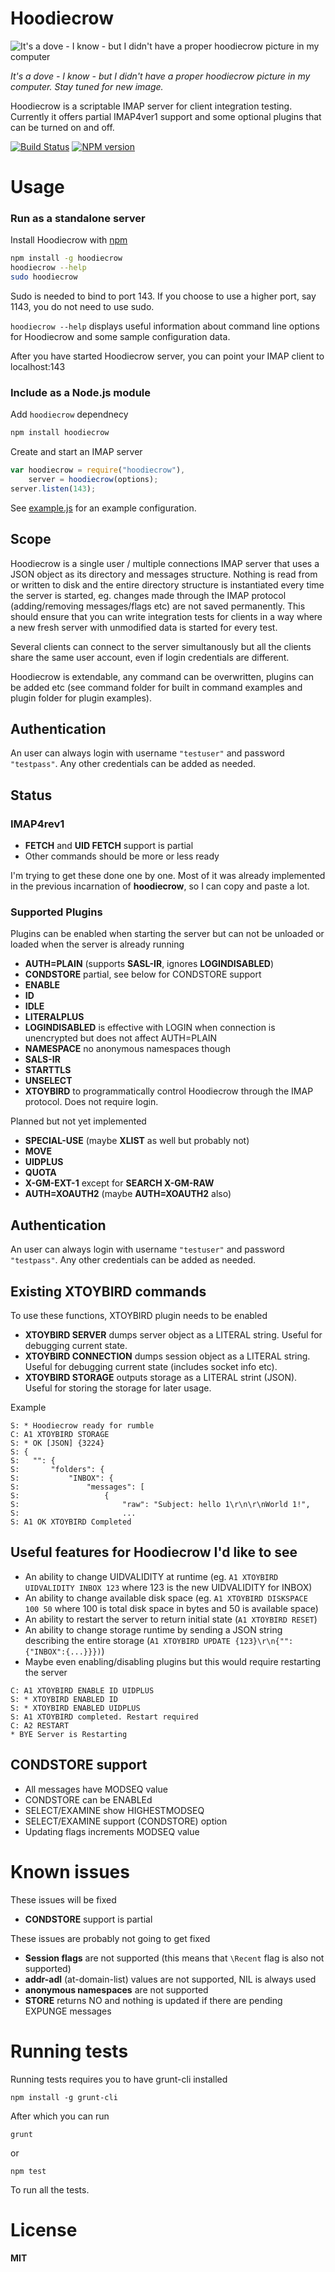 # Hoodiecrow

![It's a dove - I know - but I didn't have a proper hoodiecrow picture in my computer](https://raw.github.com/andris9/hoodiecrow/master/hoodiecrow.jpg)

*It's a dove - I know - but I didn't have a proper hoodiecrow picture in my computer. Stay tuned for new image.*

Hoodiecrow is a scriptable IMAP server for client integration testing. Currently it offers partial IMAP4ver1 support and some optional plugins that can be turned on and off.

[![Build Status](https://secure.travis-ci.org/andris9/hoodiecrow.png)](http://travis-ci.org/andris9/hoodiecrow)
[![NPM version](https://badge.fury.io/js/hoodiecrow.png)](http://badge.fury.io/js/hoodiecrow)

# Usage

### Run as a standalone server

Install Hoodiecrow with [npm](http://npmjs.org/)

```bash
npm install -g hoodiecrow
hoodiecrow --help
sudo hoodiecrow
```

Sudo is needed to bind to port 143. If you choose to use a higher port, say 1143, you do not need to use sudo.

`hoodiecrow --help` displays useful information about command line options for Hoodiecrow and some sample configuration data.

After you have started Hoodiecrow server, you can point your IMAP client to localhost:143

### Include as a Node.js module

Add `hoodiecrow` dependnecy

```bash
npm install hoodiecrow
```

Create and start an IMAP server

```javascript
var hoodiecrow = require("hoodiecrow"),
    server = hoodiecrow(options);
server.listen(143);
```

See [example.js](https://github.com/andris9/hoodiecrow/blob/master/example.js) for an example configuration.

## Scope

Hoodiecrow is a single user / multiple connections IMAP server that uses a JSON object as its directory and messages structure. Nothing is read from or written to disk and the entire directory structure is instantiated every time the server is started, eg. changes made through the IMAP protocol (adding/removing messages/flags etc) are not saved permanently. This should ensure that you can write integration tests for clients in a way where a new fresh server with unmodified data is started for every test.

Several clients can connect to the server simultanously but all the clients share the same user account, even if login credentials are different.

Hoodiecrow is extendable, any command can be overwritten, plugins can be added etc (see command folder for built in command examples and plugin folder for plugin examples).

## Authentication

An user can always login with username `"testuser"` and password `"testpass"`. Any other credentials can be added as needed.

## Status

### IMAP4rev1

  * **FETCH** and **UID FETCH** support is partial
  * Other commands should be more or less ready

I'm trying to get these done one by one. Most of it was already implemented in the previous incarnation  of **hoodiecrow**, so I can copy and paste a lot.

### Supported Plugins

Plugins can be enabled when starting the server but can not be unloaded or loaded when the server is already running

  * **AUTH=PLAIN** (supports **SASL-IR**, ignores **LOGINDISABLED**)
  * **CONDSTORE** partial, see below for CONDSTORE support
  * **ENABLE**
  * **ID**
  * **IDLE**
  * **LITERALPLUS**
  * **LOGINDISABLED** is effective with LOGIN when connection is unencrypted but does not affect AUTH=PLAIN
  * **NAMESPACE** no anonymous namespaces though
  * **SALS-IR**
  * **STARTTLS**
  * **UNSELECT**
  * **XTOYBIRD** to programmatically control Hoodiecrow through the IMAP protocol. Does not require login.

Planned but not yet implemented

  * **SPECIAL-USE** (maybe **XLIST** as well but probably not)
  * **MOVE**
  * **UIDPLUS**
  * **QUOTA**
  * **X-GM-EXT-1** except for **SEARCH X-GM-RAW**
  * **AUTH=XOAUTH2** (maybe **AUTH=XOAUTH2** also)

## Authentication

An user can always login with username `"testuser"` and password `"testpass"`. Any other credentials can be added as needed.

## Existing XTOYBIRD commands

To use these functions, XTOYBIRD plugin needs to be enabled

  * **XTOYBIRD SERVER** dumps server object as a LITERAL string. Useful for debugging current state.
  * **XTOYBIRD CONNECTION** dumps session object as a LITERAL string. Useful for debugging current state (includes socket info etc).
  * **XTOYBIRD STORAGE** outputs storage as a LITERAL strint (JSON). Useful for storing the storage for later usage.

Example

```
S: * Hoodiecrow ready for rumble
C: A1 XTOYBIRD STORAGE
S: * OK [JSON] {3224}
S: {
S:   "": {
S:       "folders": {
S:           "INBOX": {
S:               "messages": [
S:                   {
S:                       "raw": "Subject: hello 1\r\n\r\nWorld 1!",
S:                       ...
S: A1 OK XTOYBIRD Completed
```

## Useful features for Hoodiecrow I'd like to see

  * An ability to change UIDVALIDITY at runtime (eg. `A1 XTOYBIRD UIDVALIDITY INBOX 123` where 123 is the new UIDVALIDITY for INBOX)
  * An ability to change available disk space (eg. `A1 XTOYBIRD DISKSPACE 100 50` where 100 is total disk space in bytes and 50 is available space)
  * An ability to restart the server to return initial state (`A1 XTOYBIRD RESET`)
  * An ability to change storage runtime by sending a JSON string describing the entire storage (`A1 XTOYBIRD UPDATE {123}\r\n{"":{"INBOX":{...}}})`)
  * Maybe even enabling/disabling plugins but this would require restarting the server

```
C: A1 XTOYBIRD ENABLE ID UIDPLUS
S: * XTOYBIRD ENABLED ID
S: * XTOYBIRD ENABLED UIDPLUS
S: A1 XTOYBIRD completed. Restart required
C: A2 RESTART
* BYE Server is Restarting
```

## CONDSTORE support

  * All messages have MODSEQ value
  * CONDSTORE can be ENABLEd
  * SELECT/EXAMINE show HIGHESTMODSEQ
  * SELECT/EXAMINE support (CONDSTORE) option
  * Updating flags increments MODSEQ value

# Known issues

These issues will be fixed

  * **CONDSTORE** support is partial

These issues are probably not going to get fixed

  * **Session flags** are not supported (this means that `\Recent` flag is also not supported)
  * **addr-adl** (at-domain-list) values are not supported, NIL is always used
  * **anonymous namespaces** are not supported
  * **STORE** returns NO and nothing is updated if there are pending EXPUNGE messages

# Running tests

Running tests requires you to have grunt-cli installed

    npm install -g grunt-cli

After which you can run

    grunt

or

    npm test

To run all the tests.

# License

**MIT**
